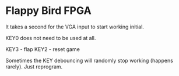 # Flappy Bird FPGA

It takes a second for the VGA input to start working initial. 

KEY0 does not need to be used at all. 

KEY3 - flap
KEY2 - reset game

Sometimes the KEY debouncing will randomly stop working (happens rarely). Just reprogram. 
